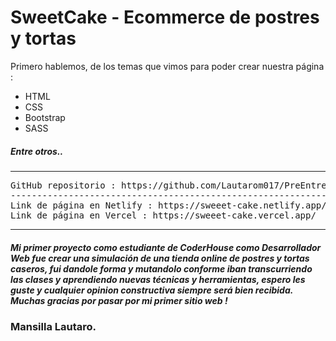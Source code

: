 # SweetCake - Ecommerce de postres y tortas 

<p>
Primero hablemos, de los temas que vimos para poder crear nuestra página :
</p>

- HTML
- CSS
- Bootstrap
- SASS

##### Entre otros..

------------

<pre>
GitHub repositorio : https://github.com/Lautarom017/PreEntrega-MansillaLautaro
-------------------------------------------------------------------------------------
Link de página en Netlify : https://sweeet-cake.netlify.app/
Link de página en Vercel : https://sweeet-cake.vercel.app/
</pre>

----

##### Mi primer proyecto como estudiante de CoderHouse como Desarrollador Web fue crear una simulación de una tienda online de postres y tortas caseros, fui dandole forma y mutandolo conforme iban transcurriendo las clases y aprendiendo nuevas técnicas y herramientas, espero les guste y cualquier opinion constructiva siempre será bien recibida. Muchas gracias por pasar por mi primer sitio web ! 

### Mansilla Lautaro.

